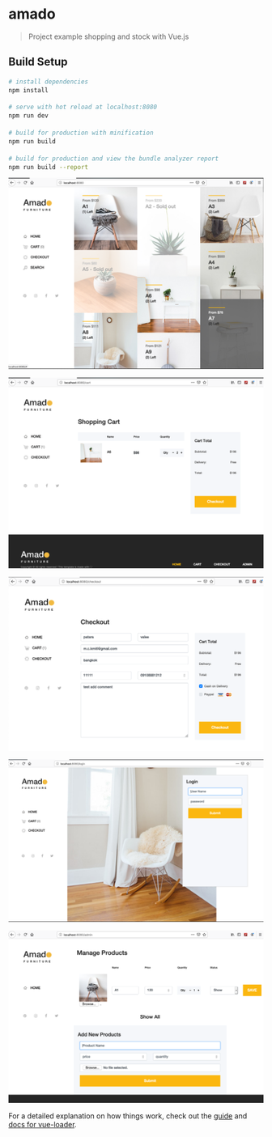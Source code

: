 # amado

> Project example shopping and stock with Vue.js 

## Build Setup

``` bash
# install dependencies
npm install

# serve with hot reload at localhost:8080
npm run dev

# build for production with minification
npm run build

# build for production and view the bundle analyzer report
npm run build --report
```




![Optional Text](https://github.com/freedommmoto/amado/blob/master/screenshot/ss1.png)

![Optional Text](https://github.com/freedommmoto/amado/blob/master/screenshot/ss2.png)

![Optional Text](https://github.com/freedommmoto/amado/blob/master/screenshot/ss3.png)

![Optional Text](https://github.com/freedommmoto/amado/blob/master/screenshot/ss4.png)

![Optional Text](https://github.com/freedommmoto/amado/blob/master/screenshot/ss5.png)

For a detailed explanation on how things work, check out the [guide](http://vuejs-templates.github.io/webpack/) and [docs for vue-loader](http://vuejs.github.io/vue-loader).
